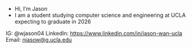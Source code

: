 - Hi, I’m Jason
- I am a student studying computer science and engineering at UCLA expecting to graduate in 2026


IG: @wjason04
LinkedIn: https://www.linkedin.com/in/jason-wan-ucla
Email: njasow@g.ucla.edu
 

